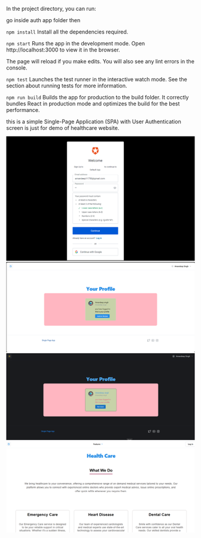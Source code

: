 In the project directory, you can run:

go inside auth app folder then

`npm install` 
Install all the dependencies required.

`npm start`
Runs the app in the development mode.
Open http://localhost:3000 to view it in the browser.

The page will reload if you make edits.
You will also see any lint errors in the console.

`npm test`
Launches the test runner in the interactive watch mode.
See the section about running tests for more information.

`npm run build`
Builds the app for production to the build folder.
It correctly bundles React in production mode and optimizes the build for the best performance.

this is a simple Single-Page Application (SPA) with User Authentication
screen is just for demo of healthcare website.

<img  src="https://github.com/AmandeepSingh03/SPA-with-user-authentication/blob/main/auth0%20app/images/login.png">
<img  src="https://github.com/AmandeepSingh03/SPA-with-user-authentication/blob/main/auth0%20app/images/login2.png">
<img  src="https://github.com/AmandeepSingh03/SPA-with-user-authentication/blob/main/auth0%20app/images/login3.png">
<img  src="https://github.com/AmandeepSingh03/SPA-with-user-authentication/blob/main/auth0%20app/images/login5.png">

